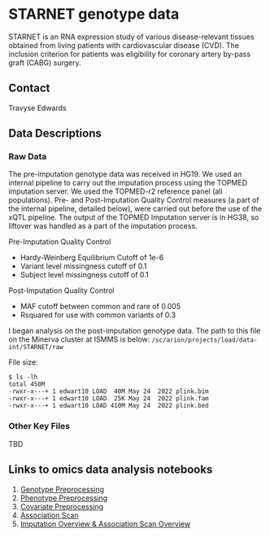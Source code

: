 # STARNET genotype data

STARNET is an RNA expression study of various disease-relevant tissues obtained from living patients with cardiovascular disease (CVD). The inclusion criterion for patients was eligibility for coronary artery by-pass graft (CABG) surgery. 

## Contact

Travyse Edwards

## Data Descriptions

### Raw Data

The pre-imputation genotype data was received in HG19. We used an internal pipeline to carry out the imputation process using the TOPMED imputation server. We used the TOPMED-r2 reference panel (all populations). Pre- and Post-Imputation Quality Control measures (a part of the internal pipeline, detailed below), were carried out before the use of the xQTL pipeline. The output of the TOPMED Imputation server is in HG38, so liftover was handled as a part of the imputation process.

Pre-Imputation Quality Control
- Hardy-Weinberg Equilibrium Cutoff of 1e-6
- Variant level missingness cutoff of 0.1
- Subject level missingness cutoff of 0.1

Post-Imputation Quality Control
- MAF cutoff between common and rare of 0.005
- Rsquared for use with common variants of 0.3

I began analysis on the post-imputation genotype data. The path to this file on the Minerva cluster at ISMMS is below:
`/sc/arion/projects/load/data-int/STARNET/raw`

File size:
```
$ ls -lh
total 450M
-rwxr-x---+ 1 edwart10 LOAD  40M May 24  2022 plink.bim
-rwxr-x---+ 1 edwart10 LOAD  25K May 24  2022 plink.fam
-rwxr-x---+ 1 edwart10 LOAD 410M May 24  2022 plink.bed
```

### Other Key Files

TBD


## Links to omics data analysis notebooks

1. [Genotype Preprocessing](https://github.com/cumc/fungen-xqtl-analysis/blob/main/analysis/Marcora_MSSM/STARNET/genotype_preprocessing.ipynb)
2. [Phenotype Preprocessing](https://github.com/cumc/fungen-xqtl-analysis/blob/main/analysis/Marcora_MSSM/STARNET/phenotype_preprocessing.ipynb)
3. [Covariate Preprocessing](https://github.com/cumc/fungen-xqtl-analysis/blob/main/analysis/Marcora_MSSM/STARNET/covariate_preprocessing.ipynb)
4. [Association Scan](https://github.com/cumc/fungen-xqtl-analysis/blob/main/analysis/Marcora_MSSM/STARNET/STARNET_association_scan.clean.ipynb)
5. [Imputation Overview & Association Scan Overview](https://github.com/cumc/fungen-xqtl-analysis/blob/main/analysis/Marcora_MSSM/STARNET/STARNET_Analysis_Complete.ipynb)

